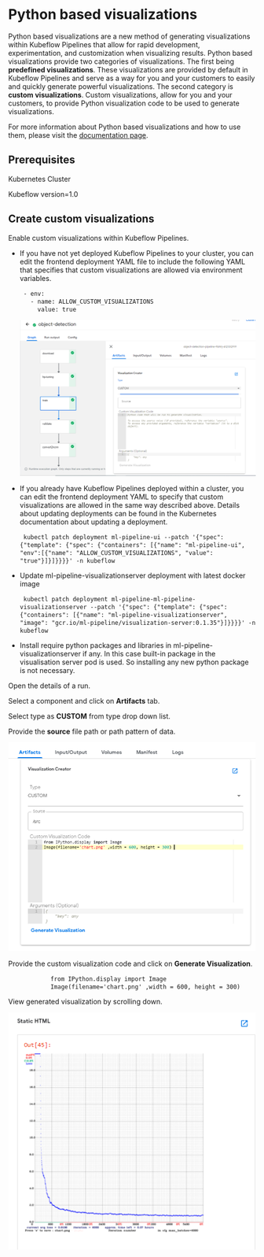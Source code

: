 # Python based visualizations
Python based visualizations are a new method of generating visualizations within Kubeflow Pipelines that allow for rapid development, experimentation, and customization when visualizing results. Python based visualizations provide two categories of visualizations. The first being **predefined visualizations**. These visualizations are provided by default in Kubeflow Pipelines and serve as a way for you and your customers to easily and quickly generate powerful visualizations. The second category is **custom visualizations**. Custom visualizations, allow for you and your customers, to provide Python visualization code to be used to generate visualizations.

For more information about Python based visualizations and how to use them, please visit the [documentation page](https://www.kubeflow.org/docs/pipelines/sdk/python-based-visualizations).

## Prerequisites

   Kubernetes Cluster
   
   Kubeflow version=1.0
   
   
## Create custom visualizations

Enable custom visualizations within Kubeflow Pipelines.

 - If you have not yet deployed Kubeflow Pipelines to your cluster, you can edit the frontend deployment YAML file to include the following YAML that specifies that custom visualizations are allowed via environment variables.
 
        - env:
          - name: ALLOW_CUSTOM_VISUALIZATIONS
            value: true

    ![Custom environement config](pictures/custom_env_config.PNG)
   
 - If you already have Kubeflow Pipelines deployed within a cluster, you can edit the frontend deployment YAML to specify that custom visualizations are allowed in the same way described above. Details about updating deployments can be found in the Kubernetes documentation about updating a deployment.

        kubectl patch deployment ml-pipeline-ui --patch '{"spec": {"template": {"spec": {"containers": [{"name": "ml-pipeline-ui", "env":[{"name": "ALLOW_CUSTOM_VISUALIZATIONS", "value": "true"}]}]}}}}' -n kubeflow

   
 - Update ml-pipeline-visualizationserver deployment with latest docker image
 
        kubectl patch deployment ml-pipeline-ml-pipeline-visualizationserver --patch '{"spec": {"template": {"spec": {"containers": [{"name": "ml-pipeline-visualizationserver", "image": "gcr.io/ml-pipeline/visualization-server:0.1.35"}]}}}}' -n kubeflow
     
 
 - Install require python packages and libraries in ml-pipeline-visualizationserver if any. In this case built-in package in the visualisation server pod is used. So installing any new python package is not necessary.
 
   
Open the details of a run.

Select a component and click on **Artifacts** tab.

Select type as **CUSTOM** from type drop down list.

Provide the **source** file path or path pattern of data.

   ![Custom python code](pictures/source_custom_python_code.PNG)
   
Provide the custom visualization code and click on **Generate Visualization**.
                
                from IPython.display import Image
                Image(filename='chart.png' ,width = 600, height = 300) 
                                
View generated visualization by scrolling down.

   ![Plot](pictures/plot.PNG)

